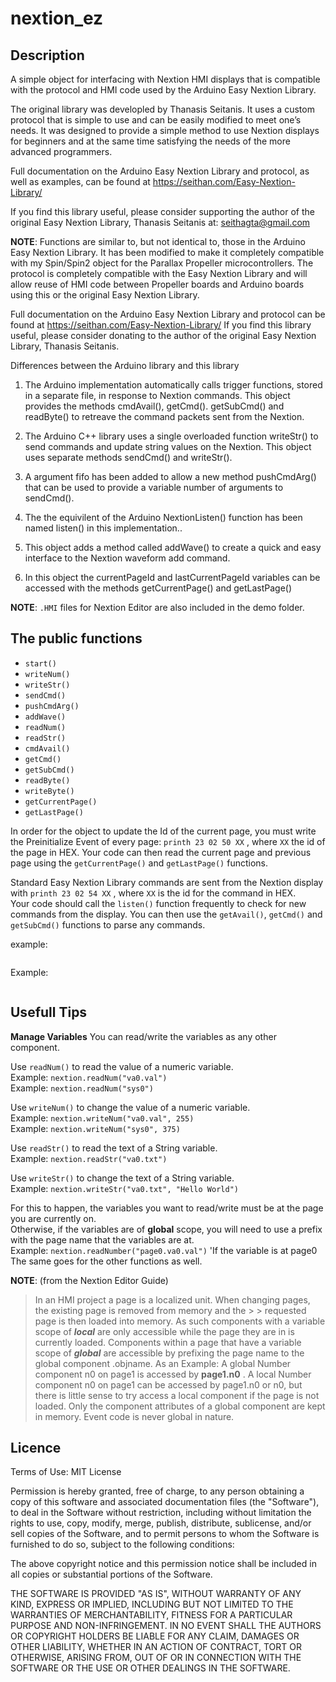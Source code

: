   

# nextion_ez 

## Description

A simple object for interfacing with Nextion HMI displays that is compatible with the protocol and HMI code used by the Arduino Easy Nextion Library. 

The original library was developled by Thanasis Seitanis.  It uses a custom protocol that is simple to use and can be easily modified to meet one’s needs.
It was designed to provide a simple method to use Nextion displays for beginners and at the same time satisfying the needs of the more advanced programmers.

Full documentation on the Arduino Easy Nextion Library and protocol, as well as examples, can be found at https://seithan.com/Easy-Nextion-Library/

If you find this library useful, please consider supporting the author of the original Easy Nextion Library, Thanasis Seitanis at: [seithagta@gmail.com](https://paypal.me/seithan)

**NOTE**: Functions are similar to, but not identical to, those in the Arduino Easy Nextion Library.  It has been modified to make it completely compatible with my Spin/Spin2 object for the Parallax Propeller microcontrollers.  The protocol is completely compatible with the Easy Nextion Library and will allow reuse of HMI code between Propeller boards and Arduino boards using this or the original Easy Nextion Library.

Full documentation on the Arduino Easy Nextion Library and protocol can be found at https://seithan.com/Easy-Nextion-Library/ If you find this library useful, please consider donating to the author of the original Easy Nextion Library, Thanasis Seitanis.

Differences between the Arduino library and this library

1. The Arduino implementation automatically calls trigger functions, stored in a separate file,
    in response to Nextion commands.
        This object provides the methods cmdAvail(), getCmd(). getSubCmd() and readByte()
        to retreave the command packets sent from the Nextion.

2. The Arduino C++ library uses a single overloaded function writeStr() to send commands and
    update string values on the Nextion.
        This object uses separate methods sendCmd() and writeStr().

3. A argument fifo has been added to allow a new method pushCmdArg() that can be used to
    provide a variable number of arguments to sendCmd().

4. The the equivilent of the Arduino NextionListen() function has been named listen()
    in this implementation..

5. This object adds a method called addWave() to create a quick and easy interface to the
    Nextion waveform add command.

6. In this object the currentPageId and lastCurrentPageId variables can be accessed with the
    methods getCurrentPage() and getLastPage()

**NOTE**: `.HMI` files for Nextion Editor are also included in the demo folder.

## The public functions
- `start()`
- `writeNum()`
- `writeStr()`
- `sendCmd()`
- `pushCmdArg()`
- `addWave()`
- `readNum()`
- `readStr()` 
- `cmdAvail()`
- `getCmd()`
- `getSubCmd()`
- `readByte()`
- `writeByte()`
- `getCurrentPage()`
- `getLastPage()`

In order for the object to update the Id of the current page, you must write the Preinitialize Event of every page: `printh 23 02 50 XX` , where `XX` the id of the page in HEX.
Your code can then read the current page and previous page using the `getCurrentPage()` and `getLastPage()` functions.

Standard Easy Nextion Library commands are sent from the Nextion display with `printh 23 02 54 XX` , where `XX` is the id for the command in HEX.  
Your code should call the `listen()` function frequently to check for new commands from the display.  You can then use the `getAvail()`, `getCmd()` and `getSubCmd()` functions to parse any commands.

example:
```

```

Example:
```

```


##  Usefull Tips

**Manage Variables**
You can read/write the variables as any other component.

Use `readNum()` to read the value of a numeric variable.  
Example: `nextion.readNum("va0.val")`  
Example: `nextion.readNum("sys0")`

Use `writeNum()` to change the value of a numeric variable.  
Example: `nextion.writeNum("va0.val", 255)`  
Example: `nextion.writeNum("sys0", 375)`

Use `readStr()` to read the text of a String variable.  
Example: `nextion.readStr("va0.txt")`

Use `writeStr()` to change the text of a String variable.  
Example: `nextion.writeStr("va0.txt", "Hello World")`

For this to happen, the variables you want to read/write must be at the page you are currently on.  
Otherwise, if the variables are of **global** scope, you will need to use a prefix with the page name that the variables are at.  
Example: `nextion.readNumber("page0.va0.val")`   'If the variable is at page0  
The same goes for the other functions as well.

**NOTE**: (from the Nextion Editor Guide)
> In an HMI project a page is a localized unit. When changing pages, the existing page is removed from memory and the > > requested page is then loaded into memory. As such components with a variable scope of _**local**_ are only accessible while the page they are in is currently loaded. Components within a page that have a variable scope of _**global**_ are accessible by prefixing the page name to the global component .objname.
As an Example:
 A global Number component n0 on page1 is accessed by **page1.n0** . 
A local Number component n0 on page1 can be accessed by page1.n0 or n0, but there is little sense to try access a local component if the page is not loaded. Only the component attributes of a global component are kept in memory. Event code is never global in nature.


## Licence 

  Terms of Use: MIT License

  Permission is hereby granted, free of charge, to any person obtaining a copy of this
  software and associated documentation files (the "Software"), to deal in the Software
  without restriction, including without limitation the rights to use, copy, modify,
  merge, publish, distribute, sublicense, and/or sell copies of the Software, and to
  permit persons to whom the Software is furnished to do so, subject to the following
  conditions:

  The above copyright notice and this permission notice shall be included in all copies
  or substantial portions of the Software.

  THE SOFTWARE IS PROVIDED "AS IS", WITHOUT WARRANTY OF ANY KIND, EXPRESS OR IMPLIED,
  INCLUDING BUT NOT LIMITED TO THE WARRANTIES OF MERCHANTABILITY, FITNESS FOR A
  PARTICULAR PURPOSE AND NON-INFRINGEMENT. IN NO EVENT SHALL THE AUTHORS OR COPYRIGHT
  HOLDERS BE LIABLE FOR ANY CLAIM, DAMAGES OR OTHER LIABILITY, WHETHER IN AN ACTION OF
  CONTRACT, TORT OR OTHERWISE, ARISING FROM, OUT OF OR IN CONNECTION WITH THE SOFTWARE
  OR THE USE OR OTHER DEALINGS IN THE SOFTWARE.
